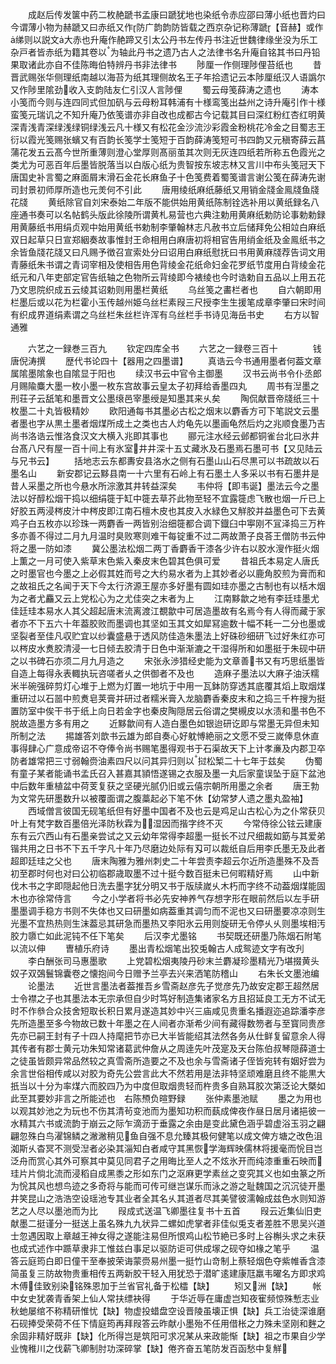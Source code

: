 <!-- { "loadSidebar": true } -->
　　成赵后传发箧中药二枚赩蹏书孟康曰蹏犹地也染纸令赤应邵曰薄小纸也晋灼曰今谓薄小物为赫蹏又曰赤纸又作防广韵韵防皆载之西京杂记称薄蹏【音赫】或作绨则以説文大赤也升庵作赩蹄又引太公丹书左传丹书注近世魏律缘坐没为乐工杂戸者皆赤纸为籍其卷以为轴此丹书之遗乃古人之法律书名升庵自铭其书曰丹铅果取诸此亦自不佳陈晦伯特辨丹书非法律书
　　陟厘一作侧理陟俚苔纸也
　　昔晋武赐张华侧理纸南越以海苔为纸其理侧故名王子年拾遗记云本陟厘纸汉人语譌尔又作陟里隂劲收入支韵陆友仁引汉人言陟俚
　　蜀云母笺薛涛之遗也
　　涛本小笺而今则与连四同式但加矾与云母粉耳韩浦有十様鸾笺出益州之诗升庵引作十様蛮笺元瑞讥之不知升庵乃依笺谱亦非自改也成都古今记载其目曰深红粉红杏红明黄深青浅青深绿浅绿铜绿浅云凡十様又有松花金沙流沙彩霞金粉桃花冷金之目蜀志王衍以霞光笺赐张蠙又有百韵长笺学士笺短于百韵薛涛笺短可书四韵又元稹寄薛云菖蒲花发五云髙今世所重薄则澄心堂厚则髙丽茧其次则无灰连四纸若所称五色霞光之类尤为可恶百年后墨皆脱落当以白版心纸为贵智按东坡志林又言川中布头笺冠天下唐国史补言蜀之麻面屑末滑石金花长麻鱼子十色笺费着蜀笺谱言谢公笺在薛涛先谢司封景初师厚所造也元羙何不引此
　　唐用绫纸麻纸藤纸又用销金牋金鳯牋鱼牋花牋
　　黄纸除官自刘宋泰始二年版不能供始用黄纸陈制铨选补用以黄纸録名八座通书奏可以名帖鹤头版此徐陵所谓黄札易营也六典注勅用黄麻纸勅防论事勅勅録用黄藤纸书用绢贞观中始用黄纸书勅制李肇翰林志凡赦书立后储拜免公相竝白麻纸双日起草只日宣郑絪奏故事惟封王命相用白麻唐初将相官告用绡金纸及金鳯纸书之余皆鱼牋花牋又曰凡赐予徴召宣索处分曰诏用白麻纸慰抚曰书用黄麻牋荐告词文用青藤纸朱书谓之青词宰相及使相告用色背绫金花纸命妇金花罗纸节度用白背绫金花纸元和八年吏部定官告纸轴之色物所云背绫即今裱绫也今时诰勅自五品以上用五花乃文思院织成五云绫其诏勅则用墨栏黄纸
　　乌丝笺之畵栏者也
　　自六朝即用栏墨后或以花为栏霍小玉传越州姫乌丝栏素叚三尺授李生生援笔成章李肇曰宋时间有织成界道绢素谓之乌丝栏朱丝栏许浑有乌丝栏手书诗见海岳书史
　　右方以智通雅

　　六艺之一録巻三百九
　　钦定四库全书
　　六艺之一録卷三百十　　　　钱唐倪涛撰
　　歴代书论四十【器用之四墨谱】
　　真诰云今书通用墨者何葢文章属隂墨隂象也自隂显于阳也
　　续汉书云中官令主御墨
　　汉书云尚书令仆丞郎月赐隃麋大墨一枚小墨一枚东宫故事云皇太子初拜给香墨四丸
　　周书有湼墨之刑荘子云舐笔和墨晋文公墨缞邑宰墨绶是知墨其来乆矣
　　陶侃献晋帝牋纸三十枚墨二十丸皆极精妙
　　欧阳通每书其墨必古松之烟末以麝香方可下笔説文云墨者墨也字从黒土墨者烟煤所成土之类也古人灼龟先以墨画龟然后灼之兆顺食墨乃吉尚书洛诰云惟洛食汉文大横入兆即其事也
　　郦元注水经云邺都铜雀台北曰氷井台髙八尺有屋一百十间上有氷室井井深十五丈藏氷及石墨焉石墨可书【又见陆云与兄书云】
　　括地志云东都夀安县洛水之侧有石墨山山石尽黒可以书疏故以石墨名山
　　新安郡记云黟县南一十六里有石岭上有石墨土人多采以书有石墨井是昔人采墨之所也今悬水所淙激其井转益深矣
　　韦仲将【即韦诞】墨法云今之墨法以好醇松烟干捣以细绢簁于缸中簁去草芥此物至轻不宜露簁虑飞散也烟一斤已上好胶五两浸梣皮汁中梣皮即江南石檀木皮也其皮入水緑色又觧胶并益墨色可下去黄鸡子白五枚亦以珍珠一两麝香一两皆别治细簁都合调下鐡臼中寕刚不冝泽捣三万杵多亦善不得过二月九月温时臭败寒则难干每锭重不过二两故萧子良荅王僧防书云仲将之墨一防如漆
　　冀公墨法松烟二两丁香麝香干漆各少许右以胶水溲作挺火烟上薫之一月可使入紫草末色紫入秦皮末色碧其色俱可爱
　　昔祖氏本易定人唐氏之时墨官也今墨之上必假其姓而号之大约易水者为上其妙者必以鹿角胶煎为膏而和之故祖氏之名闻于天下今太行济源王屋亦多好墨有圆如珪亦墨之古制也有以栝木烟为之者尤麤又云上党松心为之尤佳突之末者为上
　　江南黟歙之地有李廷珪墨尤佳廷珪本易水人其父超起唐末流离渡江覩歙中可居造墨故有名焉今有人得而藏于家者亦不下五六十年葢胶败而墨调也其坚如玉其文如犀冩逾数十幅不耗一二分也墨或坚裂者至佳凡収贮宜以纱囊盛悬于透风防佳造朱墨法上好硃砂细研飞过好朱红亦可以梣皮水煑胶清浸一七日倾去胶清于日色中渐渐漉之干湿得所和如墨挺于朱砚中研之以书碑石亦须二月九月造之
　　宋张永渉猎经史能为文章善书又有巧思纸墨皆自造上每得永表輙执玩咨嗟者乆之供御者不及也
　　造麻子墨法以大麻子油沃糯米半碗强碎剪灯心堆于上燃为灯置一地坑于中用一瓦鉢防穿透其底覆其熖上取烟煤重研过以石噐中煎煑皂荚膏并研过者糯米膏入龙脑麝香秦皮末和之捣三千杵搜为挺置防室中俟干书于纸上向日若金字也秦皮陶隠居云俗谓之樊槻皮以水渍和墨书色不脱故造墨方多有用之
　　近黟歙间有人造白墨色如银迨研讫即与常墨无异但未知所制之法
　　掦雄答刘歆书云雄为郎自奏心好躭愽絶丽之文愿不受三嵗俸息休直事得肆心广意成帝诏不夺俸令尚书赐笔墨得观书于石渠故天下上计孝亷及内郡卫卒防者雄常把三寸弱翰赍油素四尺以问其异归则以挝松椠二十七年于兹矣
　　伪蜀有童子某者能诵书孟氏召入甚嘉其頴悟遂锡之衣服及墨一丸后家童误坠于庭下盆池中后数年重植盆中荷芰复获之坚硬光腻仍旧或云僖宗朝所用墨之余者
　　唐王勃为文常先研墨数升以被覆面谓之腹藁起必下笔不休【幼常梦人遗之墨丸盈袖】
　　西域僧言彼国无砚笔纸但有好墨中国者不及也云是鸡足山古松心为之仆常获贝叶上有梵字数百墨倍光泽防秋霖为湿因而揩字终不灭
　　今常侍徐公铉云建康东有云穴西山有石墨亲尝试之又云幼年常得李超墨一挺长不过尺细裁如筯与其爱弟锴共用之日书不下五千字凡十年乃尽磨边处际有刄可以裁纸自后用李氏墨无及此者超即廷珪之父也
　　唐末陶雅为雅州刺史二十年尝责李超云尔近所造墨殊不及吾初至郡时何也对曰公初临郡歳取墨不过十挺今数百挺未已何暇精好焉
　　山中新伐木书之字即隠起他日洗去墨字犹分明又书于版牍嵗乆木朽而字终不动葢烟煤能固木也亦徐常侍言
　　今之小学者将书必先安神养气存想字形在眼前然后以左手研墨墨调手稳方书则不失体也又曰研墨如病葢重其调匀而不泥也又曰研墨要凉凉则生光墨不宜热热则生沫葢忌其研急而墨热又李阳氷云用则旋研无令停乆乆则墨埃相汚胶力隳亡如此泥钝不任下笔矣
　　后汉李尤墨铭
　　书契既还研墨乃陈烟石附笔以流以伸
　　曺植乐府诗
　　墨出青松烟笔出狡兎翰古人成鸳迹文字有改刋
　　李白酬张司马惠墨歌
　　上党碧松烟夷陵丹砂末兰麝凝珍墨精光乃堪掇黄头奴子双鵶鬟锦囊卷之懐抱间今日赠予兰亭去兴来洒笔防稽山
　　右朱长文墨池编
　　论墨法
　　近世言墨法者葢推吾乡雪斋赵彦先子觉彦先乃故安定郡王超然居士令襟之子也其墨法本无宗承但自少时笃好制造集诸家名方且招延良工无方不试无时不作叅合众技舍短取长积日累月遂造其妙中兴三庙咸见贵重名播遐迩追踪潘李彦先所造墨至多今物故已数十年墨之在人间者亦渐希少间有藏得数笏者与至寳同贵彦先亦已嗣王封有子十四人持麾把节亦已大半皆能绍其法然各务从仕鲜复留意余人得其传者有郡士黄元功朱知常诸葛武仲詹从之周逹先叶茂寔及天台陈伯叔琴隠薛道士之徒虽皆颇异常品然较之真雪斋所造要之不及也余与雪斋诸子侄皆宛转有姻好尝为余言世俗相传咸以对胶为奇先公尝言此大不然若用是法非特坚顽难磨且终不能黒大扺当以十分为率煤六而胶四乃为中度但取烟贵轻而杵贵多自熟耳胶次第泛论大槩如此至其要妙非言之所能述也　右陈槱负暄野録
　　张仲素墨池赋
　　墨之为用也以观其妙池之为玩也不伤其清茍变池而为墨知功积而蓺成俾夜作昼日居月诸挹彼一水精其六书或流韵于崩云之际乍滴沥于垂露之余由是变此黛色涵乎碧虚浴玉羽之翩翩忽殊白鸟濯锦鳞之潎潎稍见鱼自强不息允臻其极何健笔以成文俾方塘之改色沮洳斯乆杳冥不测受湼者必染其淄知白者咸守其黑恢学海辉映儒林将援毫而恱目岂泛舟而赏心其外可察其中莫见同君子之用晦比至人之不炫氷开而纯漆重重石映而珪片片倘北流而浸稻自成黑黍之形如东门之沤麻更学素丝之变究其义也如虫篆之所为恱其风也想鸟迹之多奇将与能而可传可继岂谋乐而泳之游之耻魏国之沉沉徒开墨井笑昆山之浩浩空设瑶池专其业者全其名乆其道者尽其美譬彼濡翰成兹色水则知游艺之人尽以墨池而为比
　　叚成式送温飞卿墨往复书十五首
　　叚云近集仙旧吏献墨二挺谨分一挺送上虽名殊九九状异二螺如虎掌者非佳似兎支者差胜不思吴兴道士忽遇因取上章越王神女得之遂能注易但所恨鸡山松节絶已多时上谷槲头求之未获也成式述作中踬草隶非工惟兹白事足以驱防讵可供成塜之砚夺如椽之笔乎
　　温答云庭筠白即日僮干至奉披荣诲蒙赍易州墨一挺竹山竒制上蔡轻烟色夺紫帷香含漆简虽复三防故物贵重相传五两新胶干轻入用犹恐于潜旷逺建康尫羸韦曜名方即求鸡木傅佳致别染铭殊恩加于兰省官礼备于松櫺【缺】
　　矧又洲【缺】
　　帐中女史犹袭青香架上仙人常扶缥袂得
　　于华近辱在庸虚岂知夜寉频惊殊慙志业秋虵屡绾不称精研惟忧【缺】物虚投蜡盘空设晋陵虽壊正惧【缺】兵工治徒深谁磨石砚捧受荣荷不任下情庭筠再拜叚答云昨献小墨殆不任用借枨之力殊未坚刚和麰之余固非精好既非【缺】化所得岂是筑阳可求况某从来政能惭【缺】祖之市果自少学业愧稚川之伐薪飞卿制肘功深碎掌【缺】倦齐奋五笔防发百函愁中复觧
